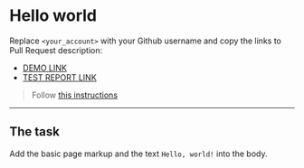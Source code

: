 # Hello world
Replace `<your_account>` with your Github username and copy the links to Pull Request description:
- [DEMO LINK](https://vitaliy-anochin.github.io/layout_hello-world/)
- [TEST REPORT LINK](https://vitaliy-anochin.github.io/layout_hello-world/report/html_report/)

> Follow [this instructions](https://github.com/mate-academy/layout_task-guideline#how-to-solve-the-layout-tasks-on-github)
___

## The task 
Add the basic page markup and the text `Hello, world!` into the body.
